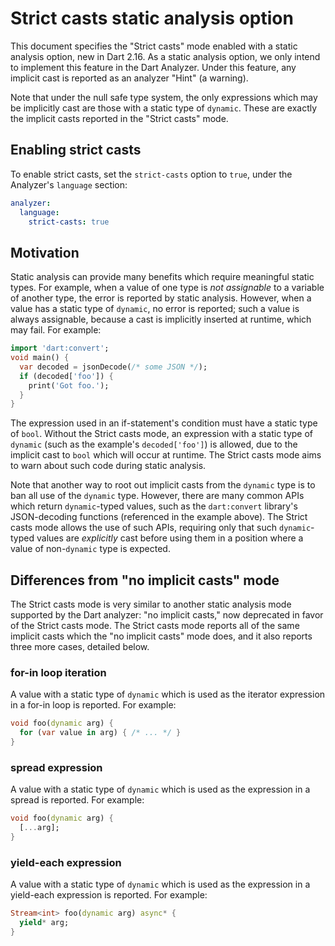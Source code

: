 # Strict casts static analysis option

This document specifies the "Strict casts" mode enabled with a static
analysis option, new in Dart 2.16. As a static analysis option, we only intend
to implement this feature in the Dart Analyzer. Under this feature, any
implicit cast is reported as an analyzer "Hint" (a warning).

Note that under the null safe type system, the only expressions which may be
implicitly cast are those with a static type of `dynamic`. These are exactly
the implicit casts reported in the "Strict casts" mode.

## Enabling strict casts

To enable strict casts, set the `strict-casts` option to `true`, under
the Analyzer's `language` section:

```yaml
analyzer:
  language:
    strict-casts: true
```

## Motivation

Static analysis can provide many benefits which require meaningful static
types. For example, when a value of one type is _not assignable_ to a variable
of another type, the error is reported by static analysis. However, when a
value has a static type of `dynamic`, no error is reported; such a value is
always assignable, because a cast is implicitly inserted at runtime, which may
fail. For example:

```dart
import 'dart:convert';
void main() {
  var decoded = jsonDecode(/* some JSON */);
  if (decoded['foo']) {
    print('Got foo.');
  }
}
```

The expression used in an if-statement's condition must have a static type of
`bool`. Without the Strict casts mode, an expression with a static type of
`dynamic` (such as the example's `decoded['foo']`) is allowed, due to the
implicit cast to `bool` which will occur at runtime. The Strict casts mode aims
to warn about such code during static analysis.

Note that another way to root out implicit casts from the `dynamic` type is to
ban all use of the `dynamic` type. However, there are many common APIs which
return `dynamic`-typed values, such as the `dart:convert` library's
JSON-decoding functions (referenced in the example above). The Strict casts
mode allows the use of such APIs, requiring only that such `dynamic`-typed
values are _explicitly_ cast before using them in a position where a value of
non-`dynamic` type is expected.

## Differences from "no implicit casts" mode

The Strict casts mode is very similar to another static analysis mode supported
by the Dart analyzer: "no implicit casts," now deprecated in favor of the
Strict casts mode. The Strict casts mode reports all of the same implicit casts
which the "no implicit casts" mode does, and it also reports three more cases,
detailed below.

### for-in loop iteration

A value with a static type of `dynamic` which is used as the iterator
expression in a for-in loop is reported. For example:

```dart
void foo(dynamic arg) {
  for (var value in arg) { /* ... */ }
}
```

### spread expression

A value with a static type of `dynamic` which is used as the expression in a
spread is reported. For example:

```dart
void foo(dynamic arg) {
  [...arg];
}
```

### yield-each expression

A value with a static type of `dynamic` which is used as the expression in a
yield-each expression is reported. For example:

```dart
Stream<int> foo(dynamic arg) async* {
  yield* arg;
}
```
